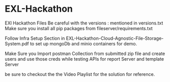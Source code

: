 # EXL-Hackathon
EXl Hackathon Files
Be careful with the versions : mentioned in versions.txt
Make sure you install all pip packages from fileserver/requirements.txt

Follow Infra Setup Section in EXL-Hackathon-Cloud-Agnostic-File-Storage-System.pdf to set up mongoDb and minio containers for demo.

Make Sure you Import postman Collection from submitted zip file and create users and use those creds while testing APIs for report Server and template Server

be sure to checkout the the Video Playlist for the solution for reference.
